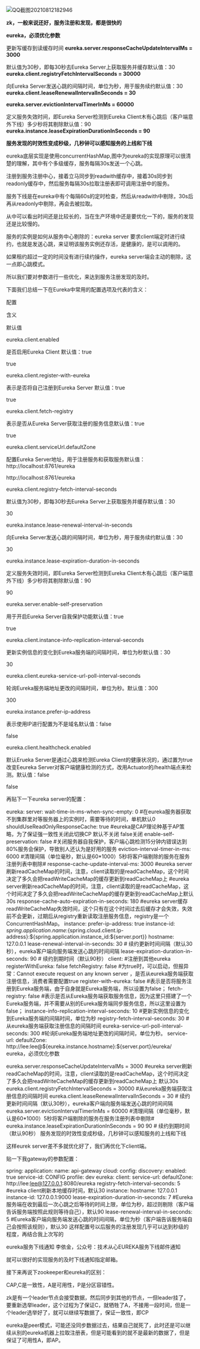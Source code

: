 ![QQ截图20210812182946](https://user-images.githubusercontent.com/65522342/129183068-f89ab0f1-303f-48c8-91f5-9d30ef9fae52.png)

**zk，一般来说还好，服务注册和发现，都是很快的**

**eureka，必须优化参数**


更新写缓存到读缓存时间
**eureka.server.responseCacheUpdateIntervalMs = 3000**


默认值为30秒，即每30秒去Eureka Server上获取服务并缓存默认值：30
**eureka.client.registryFetchIntervalSeconds = 30000**


向Eureka Server发送心跳的间隔时间，单位为秒，用于服务续约默认值：30
**eureka.client.leaseRenewalIntervalInSeconds = 30**


**eureka.server.evictionIntervalTimerInMs = 60000**


定义服务失效时间，即Eureka Server检测到Eureka Client木有心跳后（客户端意外下线）多少秒将其剔除默认值：90
**eureka.instance.leaseExpirationDurationInSeconds = 90**

**服务发现的时效性变成秒级，几秒钟可以感知服务的上线和下线**







eureka底层实现是使用concurrentHashMap,图中为eureka的实现原理可以很清楚的理解，其中有个多级缓存，服务每隔30s发送一个心跳。

注册到服务注册中心，接着立马同步到readwith缓存中，接着30s同步到readonly缓存中，然后服务每隔30s拉取注册表即可调用注册中的服务。

服务下线是在eureka中有个每隔60s的定时检查，然后从readwith中剔除，30s后再从readonly中剔除，再会去被拉取。

从中可以看出时间还是比较长的，当在生产环境中还是要优化一下的，服务的发现还是比较慢的。

服务的实例是如何从服务中心剔除的：eureka server 要求client端定时进行续约，也就是发送心跳，来证明该服务实例还存活，是健康的，是可以调用的。

如果租约超过一定的时间没有进行续约操作，eureka server端会主动的剔除，这一点即心跳模式。

所以我们要对参数进行一些优化，来达到服务注册发现的及时。

下面我们总结一下在Eureka中常用的配置选项及代表的含义：

配置

含义

默认值

eureka.client.enabled

是否启用Eureka Client    默认值：true

true

eureka.client.register-with-eureka

表示是否将自己注册到Eureka Server   默认值：true

true

eureka.client.fetch-registry

表示是否从Eureka Server获取注册的服务信息默认值：true

true

eureka.client.serviceUrl.defaultZone

配置Eureka Server地址，用于注册服务和获取服务默认值：http://localhost:8761/eureka

http://localhost:8761/eureka

eureka.client.registry-fetch-interval-seconds

默认值为30秒，即每30秒去Eureka Server上获取服务并缓存默认值：30

30

eureka.instance.lease-renewal-interval-in-seconds

向Eureka Server发送心跳的间隔时间，单位为秒，用于服务续约默认值：30

30

eureka.instance.lease-expiration-duration-in-seconds

定义服务失效时间，即Eureka Server检测到Eureka Client木有心跳后（客户端意外下线）多少秒将其剔除默认值：90

90

eureka.server.enable-self-preservation

用于开启Eureka Server自我保护功能默认值：true

true

eureka.client.instance-info-replication-interval-seconds

更新实例信息的变化到Eureka服务端的间隔时间，单位为秒默认值：30

30

eureka.client.eureka-service-url-poll-interval-seconds

轮询Eureka服务端地址更改的间隔时间，单位为秒。默认值：300

300

eureka.instance.prefer-ip-address

表示使用IP进行配置为不是域名默认值：false

false

eureka.client.healthcheck.enabled

默认Erueka Server是通过心跳来检测Eureka Client的健康状况的，通过置为true改变Eeureka Server对客户端健康检测的方式，改用Actuator的/health端点来检测。默认值：false

false

再贴下一下eureka server的配置：

eureka:
  server:
    wait-time-in-ms-when-sync-empty: 0   #在eureka服务器获取不到集群里对等服务器上的实例时，需要等待的时间，单机默认0
    shouldUseReadOnlyResponseCache: true #eureka是CAP理论种基于AP策略，为了保证强一致性关闭此切换CP 默认不关闭 false关闭
    enable-self-preservation: false    #关闭服务器自我保护，客户端心跳检测15分钟内错误达到80%服务会保护，导致别人还认为是好用的服务
    eviction-interval-timer-in-ms: 6000 #清理间隔（单位毫秒，默认是60*1000）5秒将客户端剔除的服务在服务注册列表中剔除#
    response-cache-update-interval-ms: 3000  #eureka server刷新readCacheMap的时间，注意，client读取的是readCacheMap，这个时间决定了多久会把readWriteCacheMap的缓存更新到readCacheMap上 #eureka server刷新readCacheMap的时间，注意，client读取的是readCacheMap，这个时间决定了多久会把readWriteCacheMap的缓存更新到readCacheMap上默认30s
    response-cache-auto-expiration-in-seconds: 180   #eureka server缓存readWriteCacheMap失效时间，这个只有在这个时间过去后缓存才会失效，失效前不会更新，过期后从registry重新读取注册服务信息，registry是一个ConcurrentHashMap。
  instance:
    prefer-ip-address: true
    instance-id: ${spring.application.name}:${spring.cloud.client.ip-address}:${spring.application.instance_id:${server.port}}
    hostname: 127.0.0.1
    lease-renewal-interval-in-seconds: 30    # 续约更新时间间隔（默认30秒），eureka客户端向服务端发送心跳的时间间隔
    lease-expiration-duration-in-seconds: 90 # 续约到期时间（默认90秒）
  client:
    #注册到其他eureka
    registerWithEureka: false
    fetchRegistry: false #为true时，可以启动，但报异常：Cannot execute request on any known server ，是否从eureka服务端获取注册信息，消费者需要配置true
    register-with-eureka: false  #表示是否将服务注册到Eureka服务端，由于自身就是Eureka服务端，所以设置为false；
    fetch-registry: false #表示是否从Eureka服务端获取服务信息，因为这里只搭建了一个Eureka服务端，并不需要从别的Eureka服务端同步服务信息，所以这里设置为false；
    instance-info-replication-interval-seconds: 10  #更新实例信息的变化到Eureka服务端的间隔时间，单位为秒
    registry-fetch-interval-seconds: 30  #从eureka服务端获取注册信息的间隔时间
    eureka-service-url-poll-interval-seconds: 300 #轮询Eureka服务端地址更改的间隔时间，单位为秒。
    service-url:
      defaultZone: http://lee:lee@${eureka.instance.hostname}:${server.port}/eureka/
eureka，必须优化参数

eureka.server.responseCacheUpdateIntervalMs = 3000 #eureka server刷新readCacheMap的时间，注意，client读取的是readCacheMap，这个时间决定了多久会把readWriteCacheMap的缓存更新到readCacheMap上 默认30s
eureka.client.registryFetchIntervalSeconds = 30000 #从eureka服务端获取注册信息的间隔时间
eureka.client.leaseRenewalIntervalInSeconds = 30 # 续约更新时间间隔（默认30秒），eureka客户端向服务端发送心跳的时间间隔
eureka.server.evictionIntervalTimerInMs = 60000 #清理间隔（单位毫秒，默认是60*1000）5秒将客户端剔除的服务在服务注册列表中剔除#
eureka.instance.leaseExpirationDurationInSeconds = 90 90 # 续约到期时间（默认90秒）
服务发现的时效性变成秒级，几秒钟可以感知服务的上线和下线 

这样eurek server差不多就优化好了，我们再优化下client端。

贴一下我gateway的参数配置：

spring:
  application:
    name: api-gateway
  cloud:
    config:
      discovery:
        enabled: true
        service-id: CONFIG
      profile: dev
eureka:
  client:
    service-url:
      defaultZone: http://lee:lee@127.0.0.1:8080/eureka
    registry-fetch-interval-seconds: 5 #eureka client刷新本地缓存时间，默认30
  instance:
    hostname: 127.0.0.1
    instance-id: 127.0.0.1:9000
    lease-expiration-duration-in-seconds: 7  #Eureka服务端在收到最后一次心跳之后等待的时间上限，单位为秒，超过则剔除（客户端告诉服务端按照此规则等待自己），默认90
    lease-renewal-interval-in-seconds: 5   #Eureka客户端向服务端发送心跳的时间间隔，单位为秒（客户端告诉服务端自己会按照该规则），默认30
这样配置号以后服务的注册发现几乎可以达到秒级的程度，再结合我上次写的

eureka服务下线通知
李依金，公众号：技术从心EUREKA服务下线邮件通知

就可以很好的实现服务的及时下线通知指定邮箱。

接下来再说下zookeeper和eureka的区别：

CAP,C是一致性，A是可用性，P是分区容错性。

zk是有一个leader节点会接受数据，然后同步到其他的节点，一但leader挂了，要重新选举leader，这个过程为了保证C，就牺牲了A，不接用一段时间，但是一个leader选举好了，就可以继续写数据了，保证一致性，即CP

eureka是peer模式，可能还没同步数据过去，结果自己就死了，此时还是可以继续从别的eureka机器上拉取注册表，但是可能看到的就不是最新的数据了，但是保证了可用性A，即AP。
